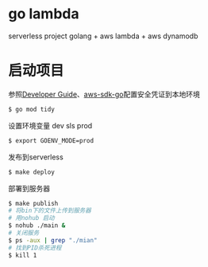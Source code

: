 # go lambda
serverless project  golang + aws lambda  + aws dynamodb

# 启动项目

参照[Developer Guide](https://docs.aws.amazon.com/zh_cn/sdk-for-go/v1/developer-guide/configuring-sdk.html)、[aws-sdk-go](https://github.com/aws/aws-sdk-go#configuring-credentials)配置安全凭证到本地环境

```bash
$ go mod tidy
```

设置环境变量 dev sls prod
```bash
$ export GOENV_MODE=prod
```

发布到serverless
```bash
$ make deploy
```

部署到服务器
```bash
$ make publish
# 将bin下的文件上传到服务器
# 用nohub 启动
$ nohub ./main &
# 关闭服务
$ ps -aux | grep "./mian"
# 找到PID杀死进程
$ kill 1
```
